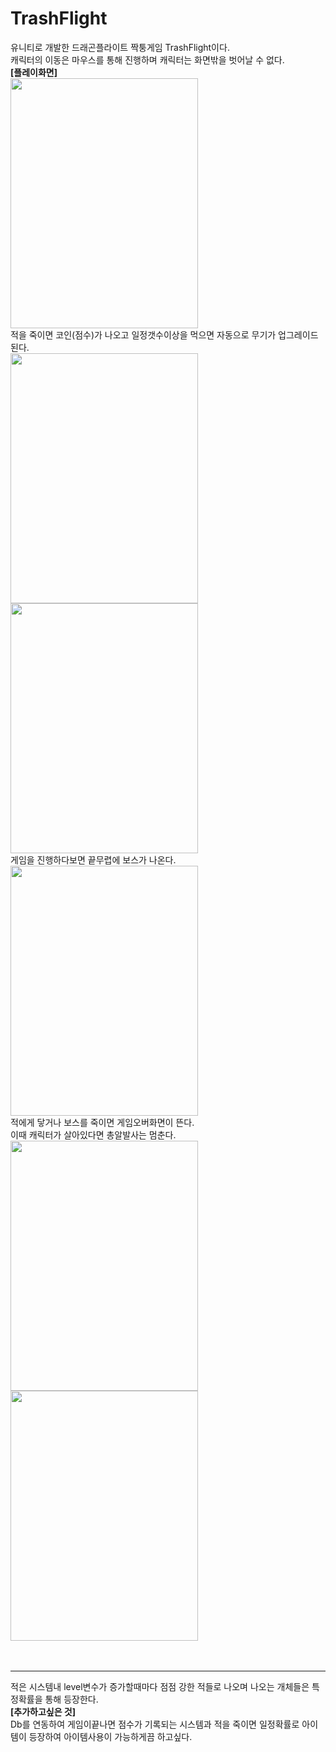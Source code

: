 # TrashFlight

유니티로 개발한 드래곤플라이트 짝퉁게임 TrashFlight이다.<br>
캐릭터의 이동은 마우스를 통해 진행하며 캐릭터는 화면밖을 벗어날 수 없다.<br>
<b>[플레이화면]</b><br>
<img src="https://github.com/merona42/TrashFlight/assets/140749669/b7d85f8b-4815-4736-b7ab-47c0be27d8c2"  width="300" height="400"/><br>
적을 죽이면 코인(점수)가 나오고 일정갯수이상을 먹으면 자동으로 무기가 업그레이드 된다.<br>
<img src="https://github.com/merona42/TrashFlight/assets/140749669/f57efae7-4509-4b84-a2a5-196bc94c625e"  width="300" height="400"/>
<img src="https://github.com/merona42/TrashFlight/assets/140749669/e4757b4e-8924-49fd-b277-dfb31d89094d"  width="300" height="400"/><br>
게임을 진행하다보면 끝무렵에 보스가 나온다.<br>
<img src="https://github.com/merona42/TrashFlight/assets/140749669/fb224ca1-6fd5-40c3-97e7-d9dc2743f03c"  width="300" height="400"/><br>
적에게 닿거나 보스를 죽이면 게임오버화면이 뜬다.<br>
이때 캐릭터가 살아있다면 총알발사는 멈춘다.<br>
<img src="https://github.com/merona42/TrashFlight/assets/140749669/e2c38ce9-d2eb-4963-90f2-e5de6a6c25c6"  width="300" height="400"/>
<img src="https://github.com/merona42/TrashFlight/assets/140749669/ee785c91-f41f-435c-8235-155770f1d7de"  width="300" height="400"/><br>
<br>
<br>
<hr/>
적은 시스템내 level변수가 증가할때마다 점점 강한 적들로 나오며 나오는 개체들은 특정확률을 통해 등장한다.<br>
<b>[추가하고싶은 것]</b><br>
Db를 연동하여 게임이끝나면 점수가 기록되는 시스템과 적을 죽이면 일정확률로 아이템이 등장하여 아이템사용이 가능하게끔 하고싶다.
